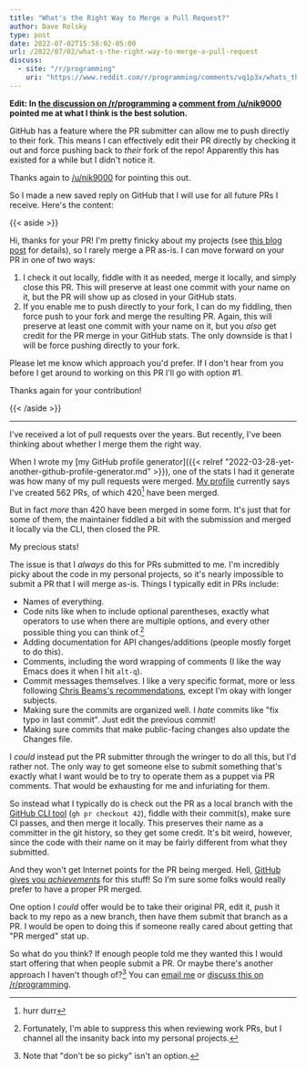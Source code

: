 ```yaml
---
title: "What's the Right Way to Merge a Pull Request?"
author: Dave Rolsky
type: post
date: 2022-07-02T15:58:02-05:00
url: /2022/07/02/what-s-the-right-way-to-merge-a-pull-request
discuss:
  - site: "/r/programming"
    uri: "https://www.reddit.com/r/programming/comments/vq1p3x/whats_the_right_way_to_merge_a_pull_request/"
---
```


**Edit: In [the discussion on
/r/programming](https://www.reddit.com/r/programming/comments/vq1p3x/whats_the_right_way_to_merge_a_pull_request/)
a [comment from
/u/nik9000](https://www.reddit.com/r/programming/comments/vq1p3x/comment/ien5oaw/?utm_source=share&utm_medium=web2x&context=3)
pointed me at what I think is the best solution.**

GitHub has a feature where the PR submitter can allow me to push directly to
their fork. This means I can effectively edit their PR directly by checking it
out and force pushing back to _their_ fork of the repo! Apparently this has
existed for a while but I didn't notice it.

Thanks again to [/u/nik9000](https://www.reddit.com/user/nik9000/) for
pointing this out.

So I made a new saved reply on GitHub that I will use for all future PRs I
receive. Here's the content:

{{< aside >}}

Hi, thanks for your PR! I'm pretty finicky about my projects (see [this blog
post](https://blog.urth.org/2022/07/02/what-s-the-right-way-to-merge-a-pull-request/)
for details), so I rarely merge a PR as-is. I can move forward on your PR in
one of two ways:

1. I check it out locally, fiddle with it as needed, merge it locally, and
   simply close this PR. This will preserve at least one commit with your name
   on it, but the PR will show up as closed in your GitHub stats.
2. If you enable me to push directly to your fork, I can do my fiddling, then
   force push to your fork and merge the resulting PR. Again, this will
   preserve at least one commit with your name on it, but you _also_ get
   credit for the PR merge in your GitHub stats. The only downside is that I
   will be force pushing directly to your fork.

Please let me know which approach you'd prefer. If I don't hear from you
before I get around to working on this PR I'll go with option #1.

Thanks again for your contribution!

{{< /aside >}}

----

I've received a lot of pull requests over the years. But recently, I've been
thinking about whether I merge them the right way.

When I wrote my [my GitHub profile generator]({{< relref
"2022-03-28-yet-another-github-profile-generator.md" >}}), one of the stats I
had it generate was how many of my pull requests were merged. [My
profile](https://github.com/autarch) currently says I've created 562 PRs, of
which 420[^1] have been merged.

But in fact _more_ than 420 have been merged in some form. It's just that for
some of them, the maintainer fiddled a bit with the submission and merged it
locally via the CLI, then closed the PR.

My precious stats!

The issue is that I _always_ do this for PRs submitted to me. I'm incredibly
picky about the code in my personal projects, so it's nearly impossible to
submit a PR that I will merge as-is. Things I typically edit in PRs include:

* Names of everything.
* Code nits like when to include optional parentheses, exactly what operators
  to use when there are multiple options, and every other possible thing you
  can think of.[^2]
* Adding documentation for API changes/additions (people mostly forget to do
  this).
* Comments, including the word wrapping of comments (I like the way Emacs does
  it when I hit `alt-q`).
* Commit messages themselves. I like a very specific format, more or less
  following [Chris Beams's recommendations](https://cbea.ms/git-commit/),
  except I'm okay with longer subjects.
* Making sure the commits are organized well. I _hate_ commits like "fix typo
  in last commit". Just edit the previous commit!
* Making sure commits that make public-facing changes also update the Changes
  file.

I _could_ instead put the PR submitter through the wringer to do all this, but
I'd rather not. The only way to get someone else to submit something that's
exactly what I want would be to try to operate them as a puppet via PR
comments. That would be exhausting for me and infuriating for them.

So instead what I typically do is check out the PR as a local branch with the
[GitHub CLI tool](https://cli.github.com/) (`gh pr checkout 42`), fiddle with
their commit(s), make sure CI passes, and then merge it locally. This
preserves their name as a committer in the git history, so they get some
credit. It's bit weird, however, since the code with their name on it may be fairly
different from what they submitted.

And they won't get Internet points for the PR being merged. Hell, [GitHub
gives you
_achievements_](https://github.blog/2022-06-09-introducing-achievements-recognizing-the-many-stages-of-a-developers-coding-journey/)
for this stuff! So I'm sure some folks would really prefer to have a proper PR
merged.

One option I _could_ offer would be to take their original PR, edit it, push
it back to my repo as a new branch, then have them submit that branch as a
PR. I would be open to doing this if someone really cared about getting that
"PR merged" stat up.

So what do you think? If enough people told me they wanted this I would start
offering that when people submit a PR. Or maybe there's another approach I
haven't though of?[^3] You can [email me](mailto:autarch@urth.org) or [discuss
this on
/r/programming](https://www.reddit.com/r/programming/comments/vq1p3x/whats_the_right_way_to_merge_a_pull_request/).


[^1]: hurr durr

[^2]: Fortunately, I'm able to suppress this when reviewing work PRs, but I
    channel all the insanity back into my personal projects.

[^3]: Note that "don't be so picky" isn't an option.

